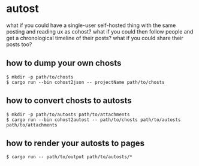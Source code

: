 autost
======

what if you could have a single-user self-hosted thing with the same posting and reading ux as cohost? what if you could then follow people and get a chronological timeline of their posts? what if you could share their posts too?

## how to dump your own chosts

```
$ mkdir -p path/to/chosts
$ cargo run --bin cohost2json -- projectName path/to/chosts
```

## how to convert chosts to autosts

```
$ mkdir -p path/to/autosts path/to/attachments
$ cargo run --bin cohost2autost -- path/to/chosts path/to/autosts path/to/attachments
```

## how to render your autosts to pages

```
$ cargo run -- path/to/output path/to/autosts/*
```
